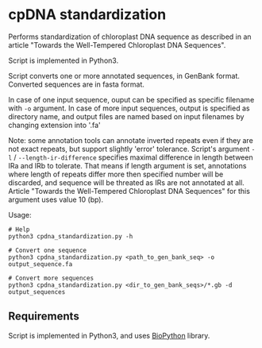 # cpDNA standardization

Performs standardization of chloroplast DNA sequence as described in an article
"Towards the Well-Tempered Chloroplast DNA Sequences".

Script is implemented in Python3.

Script converts one or more annotated sequences, in GenBank format.
Converted sequences are in fasta format.

In case of one input sequence, ouput can be specified as specific filename with `-o` argument.
In case of more input sequences, output is specified as directory name, and output files are
named based on input filenames by changing extension into '.fa'

Note: some annotation tools can annotate inverted repeats even if they are not exact repeats,
but support slightly 'error' tolerance. Script's argument `-l` / `--length-ir-difference`
specifies maximal difference in length between IRa and IRb to tolerate. That means if length
argument is set, annotations where length of repeats differ more then specified number will be
discarded, and sequence will be threated as IRs are not annotated at all. Article
"Towards the Well-Tempered Chloroplast DNA Sequences" for this argument uses value 10 (bp).

Usage:
```
# Help
python3 cpdna_standardization.py -h

# Convert one sequence
python3 cpdna_standardization.py <path_to_gen_bank_seq> -o output_sequence.fa

# Convert more sequences
python3 cpdna_standardization.py <dir_to_gen_bank_seqs>/*.gb -d output_sequences
```


## Requirements

Script is implemented in Python3, and uses [BioPython](https://biopython.org/) library.

